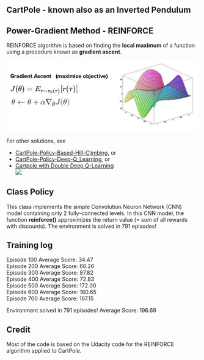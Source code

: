 ## CartPole - known also as an Inverted Pendulum

## Power-Gradient Method - REINFORCE

REINFORCE algorithm is based on finding the **local maximum** of a function   
using a procedure known as **gradient ascent**.

![](gradient_ascent.jpg) 

For other solutions, see 
* [CartPole-Policy-Based-Hill-Climbing](https://github.com/Rafael1s/Deep-Reinforcement-Learning-Udacity/tree/master/CartPole-Policy-Based-Hill-Climbing), or  
* [CartPole-Policy-Deep-Q_Learning](https://github.com/Rafael1s/Deep-Reinforcement-Learning-Udacity/tree/master/Cartpole-Deep-Q-Learning), or  
* [Cartpole with Double Deep Q-Learning](https://github.com/Rafael1s/Deep-Reinforcement-Learning-Udacity/tree/master/Cartpole-Double-Deep-Q-Learning)      
![](images/gif_cartpole.gif)

## Class Policy

This class implements the simple Convolution Neuron Network (CNN)
model containing only 2 fully-connected levels. In this CNN model, the
function __reinforce()__ approximizes the return value (= sum of all rewards with discounts).
The environment is solved in 791 episodes!

## Training log

Episode 100	Average Score: 34.47   
Episode 200	Average Score: 66.26   
Episode 300	Average Score: 87.82   
Episode 400	Average Score: 72.83   
Episode 500	Average Score: 172.00   
Episode 600	Average Score: 160.65    
Episode 700	Average Score: 167.15   

Environment solved in 791 episodes!	Average Score: 196.69   

## Credit

Most of the code is based on the Udacity code for the REINFORCE algorithm applied to CartPole.
